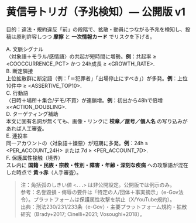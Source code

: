 # 黄信号トリガ（予兆検知）— 公開版 v1
目的：違法・規約違反「前」の段階で、拡散・動員につながる予兆を検知し、投稿は原則許容しつつ **摩擦** と **一次情報カード** でリスクを下げる。

A. 文脈シグナル  
〈対象語＋モラル/感情語〉の共起が短時間に増勢。**例**：共起率 ≥ <COOCCURRENCE_PCT> かつ 24h成長 ≥ <GROWTH_RATE>.  
B. 断定隣接  
上位拡散群に断定語（例：「＝犯罪者」「出場停止にすべき」）が多発。**例**：上位10件中 ≥ <ASSERTIVE_TOP10>.  
C. 行動語  
〈日時＋場所＋集合/デモ/不買〉が連鎖増。**例**：初出から48hで倍増×<ACTION_DOUBLING>.  
D. ターゲティング補助  
本文に固有名詞が無くても、画像・リンクに **校章／屋号／個人名** の写り込みがあれば人工審査。  
E. 連投率  
同一アカウントの〈対象語＋嫌悪〉が短期に多発。**例**：24h ≥ <PER_ACCOUNT_24H> または 7d ≥ <PER_ACCOUNT_7D>.  
F. 保護属性接触（境界）  
スレ内に **国籍・民族・宗教・性別・障害・年齢・深刻な疾病** への攻撃語が混在した時点で **黄→赤**（人手審査）。

> 注：角括弧のしきい値 `<...>` は非公開設定。公開版では例示のみ。  
> 参考：名誉毀損・侮辱の要件は「特定の人/団体＋事実摘示」（e-Gov法令）。プラットフォームは保護属性攻撃を禁止（X/YouTube規約）。  
> 出典：刑法230/231/233条（e-Gov）・主要プラットフォーム規約・拡散研究（Brady+2017; Cinelli+2021; Vosoughi+2018）。
